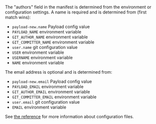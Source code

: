 The "authors" field in the manifest is determined from the environment or
configuration settings. A name is required and is determined from (first match
wins):

- `payload-new.name` Payload config value
- `PAYLOAD_NAME` environment variable
- `GIT_AUTHOR_NAME` environment variable
- `GIT_COMMITTER_NAME` environment variable
- `user.name` git configuration value
- `USER` environment variable
- `USERNAME` environment variable
- `NAME` environment variable

The email address is optional and is determined from:

- `payload-new.email` Payload config value
- `PAYLOAD_EMAIL` environment variable
- `GIT_AUTHOR_EMAIL` environment variable
- `GIT_COMMITTER_EMAIL` environment variable
- `user.email` git configuration value
- `EMAIL` environment variable

See [the reference](../reference/config.html) for more information about
configuration files.
